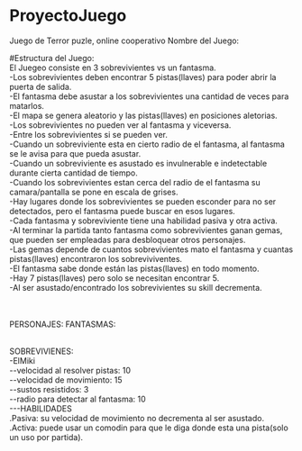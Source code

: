 # ProyectoJuego
Juego de Terror puzle, online cooperativo
Nombre del Juego:

#Estructura del Juego:
<br>
El Juegeo consiste en 3 sobrevivientes vs un fantasma. <br>
-Los sobrevivientes deben encontrar 5 pistas(llaves) para poder abrir la puerta de salida. <br>
-El fantasma debe asustar a los sobrevivientes una cantidad de veces para matarlos. <br>
-El mapa se genera aleatorio y las pistas(llaves) en posiciones aletorias. <br>
-Los sobrevivientes no pueden ver al fantasma y viceversa. <br>
-Entre los sobrevivientes si se pueden ver. <br>
-Cuando un sobreviviente esta en cierto radio de el fantasma, al fantasma se le avisa para que pueda asustar. <br>
-Cuando un sobreviviente es asustado es invulnerable e indetectable durante cierta cantidad de tiempo. <br>
-Cuando los sobrevivientes estan cerca del radio de el fantasma su camara/pantalla se pone en escala de grises. <br>
-Hay lugares donde los sobrevivientes se pueden esconder para no ser detectados, pero el fantasma puede buscar en esos lugares. <br>
-Cada fantasma y sobreviviente tiene una habilidad pasiva y otra activa. <br>
-Al terminar la partida tanto fantasma como sobrevivientes ganan gemas, que pueden ser empleadas para desbloquear otros personajes. <br>
-Las gemas depende de cuantos sobrevivientes mato el fantasma y cuantas pistas(llaves) encontraron los sobreviviventes. <br>
-El fantasma sabe donde están las pistas(llaves) en todo momento. <br>
-Hay 7 pistas(llaves) pero solo se necesitan encontrar 5. <br>
-Al ser asustado/encontrado los sobrevivientes su skill decrementa. <br>

<br><br>
PERSONAJES:
FANTASMAS:
<br><br>

SOBREVIVIENES:<br>
  -ElMiki<br>
    --velocidad al resolver pistas: 	10<br>
    --velocidad de movimiento:      	15<br>
    --sustos resistidos:			3<br>
    --radio para detectar al fantasma: 	10<br>
    ---HABILIDADES<br>
      .Pasiva: su velocidad de movimiento no decrementa al ser asustado.<br>
      .Activa: puede usar un comodin para que le diga donde esta una pista(solo un uso por partida).<br>
